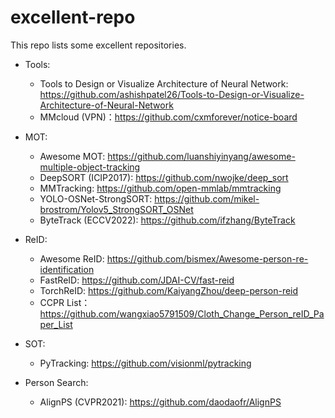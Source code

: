# excellent-repo
This repo lists some excellent repositories.

- Tools:
  - Tools to Design or Visualize Architecture of Neural Network: https://github.com/ashishpatel26/Tools-to-Design-or-Visualize-Architecture-of-Neural-Network
  - MMcloud (VPN)：https://github.com/cxmforever/notice-board

- MOT:
  - Awesome MOT: https://github.com/luanshiyinyang/awesome-multiple-object-tracking
  - DeepSORT (ICIP2017): https://github.com/nwojke/deep_sort
  - MMTracking: https://github.com/open-mmlab/mmtracking
  - YOLO-OSNet-StrongSORT: https://github.com/mikel-brostrom/Yolov5_StrongSORT_OSNet
  - ByteTrack (ECCV2022): https://github.com/ifzhang/ByteTrack

- ReID: 
  - Awesome ReID: https://github.com/bismex/Awesome-person-re-identification
  - FastReID: https://github.com/JDAI-CV/fast-reid
  - TorchReID: https://github.com/KaiyangZhou/deep-person-reid
  - CCPR List：https://github.com/wangxiao5791509/Cloth_Change_Person_reID_Paper_List

- SOT:
  - PyTracking: https://github.com/visionml/pytracking

- Person Search:
  - AlignPS (CVPR2021): https://github.com/daodaofr/AlignPS
